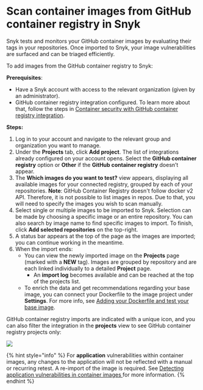 # Scan container images from GitHub container registry in Snyk

Snyk tests and monitors your GitHub container images by evaluating their tags in your repositories. Once imported to Snyk, your image vulnerabilities are surfaced and can be triaged efficiently.

To add images from the GitHub container registry to Snyk:

**Prerequisites**:

* Have a Snyk account with access to the relevant organization (given by an administrator).
* GitHub container registry integration configured. To learn more about that, follow the steps in [Container security with GitHub container registry integration](https://docs.snyk.io/snyk-container/image-scanning-library/github-container-registry-image-scanning/container-security-with-github-container-registry-integration).

**Steps:**

1. Log in to your account and navigate to the relevant group and organization you want to manage.
2. Under the **Projects** tab, click **Add project**. The list of integrations already configured on your account opens. Select the **GitHub container registry** option or **Other** if the **GitHub container registry** doesn’t appear.
3. The **Which images do you want to test?** view appears, displaying all available images for your connected registry, grouped by each of your repositories. **Note**: GitHub Container Registry doesn't follow docker v2 API. Therefore, it is not possible to list images in repos. Due to that, you will need to specify the images you wish to scan manually.
4. Select single or multiple images to be imported to Snyk. Selection can be made by choosing a specific image or an entire repository. You can also search by image name to find specific images to import. To finish, click **Add selected repositories** on the top-right.
5. A status bar appears at the top of the page as the images are imported; you can continue working in the meantime.
6. When the import ends:
   * You can view the newly imported image on the **Projects** page (marked with a **NEW** tag). Images are grouped by repository and are each linked individually to a detailed **Project** page.
     * An **import log** becomes available and can be reached at the top of the projects list.
   * To enrich the data and get recommendations regarding your base image, you can connect your Dockerfile to the image project under **Settings**. For more info, see [Adding your Dockerfile and test your base image](https://support.snyk.io/hc/articles/360003916218#UUID-9ab347a6-8af0-ef6c-5ebd-cec21fbfab29).

GitHub container registry imports are indicated with a unique icon, and you can also filter the integration in the **projects** view to see GitHub container registry projects only:

![](../../../.gitbook/assets/mceclip1-5-.png)

{% hint style="info" %}
For **application** vulnerabilities within container images, any changes to the application will not be reflected with a manual or recurring retest. A re-import of the image is required. See [Detecting application vulnerabilities in container images ](../../getting-around-the-snyk-container-ui/detecting-application-vulnerabilities-in-container-images.md)for more information.
{% endhint %}
